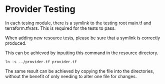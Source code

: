 # Provider Testing

In each tesing module, there is a symlink to the testing root main.tf and terraform.tfvars. This is required for the tests to pass. 

When adding new resource tests, please be sure that a symlink is correctly produced.

This can be achieved by inputting this command in the resource directory.


` ln -s ../provider.tf provider.tf `


The same result can be achieved by copying the file into the directories, without the benefit of only needing to alter one file for changes.